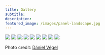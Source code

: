 ```yaml
---
title: Gallery
subtitle: 
description: 
featured_image: /images/panel-landscape.jpg
---
```


<div class="gallery" data-columns="2">
	<img src="/images/panel-square.jpg">
	<img src="/images/present-square.jpg">
	<img src="/images/listen-square.jpg">
	<img src="/images/portrait.jpg">
	<img src="/images/teach-landscape.jpg">
	<img src="/images/students-landscape.jpg">
	<img src="/images/gabor-and-jerry.jpg">
	<img src="/images/kezdi-and-hovari.jpg">
	<img src="/images/panel-landscape.jpg">
</div>

Photo credit: [Dániel Végel](https://vegeldaniel.com/)
